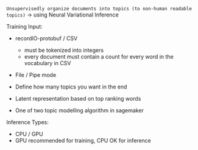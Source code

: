 `Unsupervisedly organize documents into topics (to non-human readable topics)` → using Neural Variational Inference

Training Input:
- recordIO-protobuf / CSV
	- must be tokenized into integers
	- every document must contain a count for every word in the vocabulary in CSV
- File / Pipe mode

- Define how many topics you want in the end
- Latent representation based on top ranking words
- One of two topic modelling algorithm in sagemaker

Inference Types: 
- CPU / GPU
- GPU recommended for training, CPU OK for inference